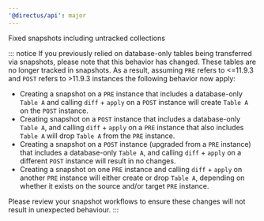 ```yaml
---
'@directus/api': major
---
```


Fixed snapshots including untracked collections

::: notice
If you previously relied on database-only tables being transferred via snapshots, please note that this behavior has changed. These tables are no longer tracked in snapshots. As a result, assuming `PRE` refers to <=11.9.3 and `POST` refers to >11.9.3 instances the following behavior now apply:

- Creating a snapshot on a `PRE` instance that includes a database-only `Table A` and calling `diff` + `apply` on a `POST` instance will create `Table A` on the `POST` instance.
- Creating snapshot on a `POST` instance that includes a database-only `Table A`, and calling `diff` + `apply` on a `PRE` instance that also includes `Table A` will drop `Table A` from the `PRE` instance.
- Creating a snapshot on a `POST` instance (upgraded from a `PRE` instance) that includes a database-only `Table A`, and calling `diff` + `apply` on a different `POST` instance will result in no changes.
- Creating a snapshot on one `PRE` instance and calling `diff` + `apply` on another `PRE` instance will either create or drop `Table A`, depending on whether it exists on the source and/or target `PRE` instance.


Please review your snapshot workflows to ensure these changes will not result in unexpected behaviour.
:::



